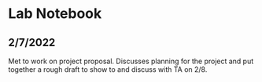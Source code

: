 # Lab Notebook

## 2/7/2022
Met to work on project proposal. Discusses planning for the project and put together a rough draft to show to and discuss with TA on 2/8.



